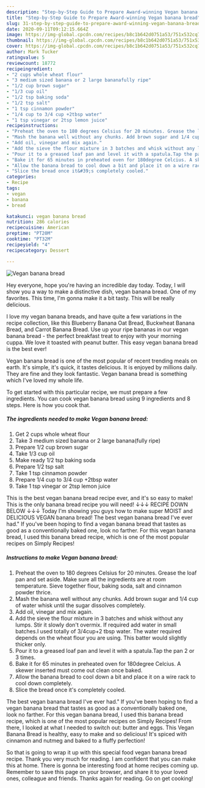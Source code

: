 ```yaml
---
description: "Step-by-Step Guide to Prepare Award-winning Vegan banana bread"
title: "Step-by-Step Guide to Prepare Award-winning Vegan banana bread"
slug: 31-step-by-step-guide-to-prepare-award-winning-vegan-banana-bread
date: 2020-09-11T09:12:15.664Z
image: https://img-global.cpcdn.com/recipes/b8c1b642d0751a53/751x532cq70/vegan-banana-bread-recipe-main-photo.jpg
thumbnail: https://img-global.cpcdn.com/recipes/b8c1b642d0751a53/751x532cq70/vegan-banana-bread-recipe-main-photo.jpg
cover: https://img-global.cpcdn.com/recipes/b8c1b642d0751a53/751x532cq70/vegan-banana-bread-recipe-main-photo.jpg
author: Mark Tucker
ratingvalue: 5
reviewcount: 18772
recipeingredient:
- "2 cups whole wheat flour"
- "3 medium sized banana or 2 large bananafully ripe"
- "1/2 cup brown sugar"
- "1/3 cup oil"
- "1/2 tsp baking soda"
- "1/2 tsp salt"
- "1 tsp cinnamon powder"
- "1/4 cup to 3/4 cup +2tbsp water"
- "1 tsp vinegar or 2tsp lemon juice"
recipeinstructions:
- "Preheat the oven to 180 degrees Celsius for 20 minutes. Grease the loaf pan and set aside. Make sure all the ingredients are at room temperature. Sieve together flour, baking soda, salt and cinnamon powder thrice."
- "Mash the banana well without any chunks. Add brown sugar and 1/4 cup of water whisk until the sugar dissolves completely."
- "Add oil, vinegar and mix again."
- "Add the sieve the flour mixture in 3 batches and whisk without any lumps. Stir it slowly don&#39;t overmix. If required add water in small batches.I used totally of 3/4cup+2 tbsp water. The water required depends on the wheat flour you are using. This batter would slightly thicker only."
- "Pour it to a greased loaf pan and level it with a spatula.Tap the pan 2 or 3 times."
- "Bake it for 65 minutes in preheated oven for 180degree Celcius. A skewer inserted must come out clean once baked."
- "Allow the banana bread to cool down a bit and place it on a wire rack to cool down completely."
- "Slice the bread once it&#39;s completely cooled."
categories:
- Recipe
tags:
- vegan
- banana
- bread

katakunci: vegan banana bread 
nutrition: 286 calories
recipecuisine: American
preptime: "PT20M"
cooktime: "PT32M"
recipeyield: "4"
recipecategory: Dessert

---
```



![Vegan banana bread](https://img-global.cpcdn.com/recipes/b8c1b642d0751a53/751x532cq70/vegan-banana-bread-recipe-main-photo.jpg)

Hey everyone, hope you're having an incredible day today. Today, I will show you a way to make a distinctive dish, vegan banana bread. One of my favorites. This time, I'm gonna make it a bit tasty. This will be really delicious.

I love my vegan banana breads, and have quite a few variations in the recipe collection, like this Blueberry Banana Oat Bread, Buckwheat Banana Bread, and Carrot Banana Bread. Use up your ripe bananas in our vegan banana bread - the perfect breakfast treat to enjoy with your morning cuppa. We love it toasted with peanut butter. This easy vegan banana bread is the best ever!

Vegan banana bread is one of the most popular of recent trending meals on earth. It's simple, it's quick, it tastes delicious. It is enjoyed by millions daily. They are fine and they look fantastic. Vegan banana bread is something which I've loved my whole life.


To get started with this particular recipe, we must prepare a few ingredients. You can cook vegan banana bread using 9 ingredients and 8 steps. Here is how you cook that.

<!--inarticleads1-->

##### The ingredients needed to make Vegan banana bread:

1. Get 2 cups whole wheat flour
1. Take 3 medium sized banana or 2 large banana(fully ripe)
1. Prepare 1/2 cup brown sugar
1. Take 1/3 cup oil
1. Make ready 1/2 tsp baking soda
1. Prepare 1/2 tsp salt
1. Take 1 tsp cinnamon powder
1. Prepare 1/4 cup to 3/4 cup +2tbsp water
1. Take 1 tsp vinegar or 2tsp lemon juice


This is the best vegan banana bread recipe ever, and it&#39;s so easy to make! This is the only banana bread recipe you will need! ↓↓↓ RECIPE DOWN BELOW ↓↓↓ Today I&#39;m showing you guys how to make super MOIST and DELICIOUS VEGAN banana bread! The best vegan banana bread I&#39;ve ever had.&#34; If you&#39;ve been hoping to find a vegan banana bread that tastes as good as a conventionally baked one, look no farther. For this vegan banana bread, I used this banana bread recipe, which is one of the most popular recipes on Simply Recipes! 

<!--inarticleads2-->

##### Instructions to make Vegan banana bread:

1. Preheat the oven to 180 degrees Celsius for 20 minutes. Grease the loaf pan and set aside. Make sure all the ingredients are at room temperature. Sieve together flour, baking soda, salt and cinnamon powder thrice.
1. Mash the banana well without any chunks. Add brown sugar and 1/4 cup of water whisk until the sugar dissolves completely.
1. Add oil, vinegar and mix again.
1. Add the sieve the flour mixture in 3 batches and whisk without any lumps. Stir it slowly don&#39;t overmix. If required add water in small batches.I used totally of 3/4cup+2 tbsp water. The water required depends on the wheat flour you are using. This batter would slightly thicker only.
1. Pour it to a greased loaf pan and level it with a spatula.Tap the pan 2 or 3 times.
1. Bake it for 65 minutes in preheated oven for 180degree Celcius. A skewer inserted must come out clean once baked.
1. Allow the banana bread to cool down a bit and place it on a wire rack to cool down completely.
1. Slice the bread once it&#39;s completely cooled.


The best vegan banana bread I&#39;ve ever had.&#34; If you&#39;ve been hoping to find a vegan banana bread that tastes as good as a conventionally baked one, look no farther. For this vegan banana bread, I used this banana bread recipe, which is one of the most popular recipes on Simply Recipes! From there, I looked at what I needed to switch out: butter and eggs. This Vegan Banana Bread is healthy, easy to make and so delicious! It&#39;s spiced with cinnamon and nutmeg and baked to a fluffy perfection! 

So that is going to wrap it up with this special food vegan banana bread recipe. Thank you very much for reading. I am confident that you can make this at home. There is gonna be interesting food at home recipes coming up. Remember to save this page on your browser, and share it to your loved ones, colleague and friends. Thanks again for reading. Go on get cooking!
